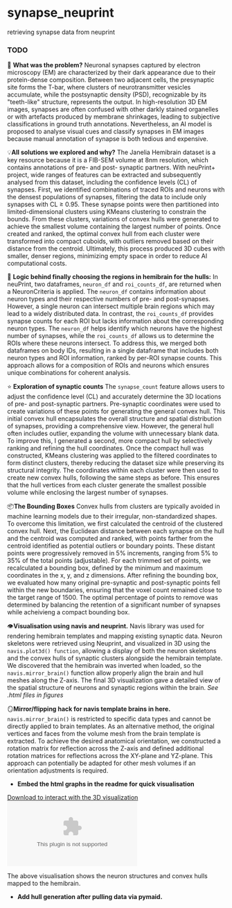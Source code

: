 # synapse_neuprint
retrieving synapse data from neuprint 

### TODO
🚩 **What was the problem?**
Neuronal synapses captured by electron microscopy (EM) are characterized by their dark appearance due to their protein-dense composition. Between two adjacent cells, the presynaptic site forms the T-bar, where clusters of neurotransmitter vesicles accumulate, while the postsynaptic density (PSD), recognizable by its "teeth-like" structure, represents the output. In high-resolution 3D EM images, synapses are often confused with other darkly stained organelles or with artefacts produced by membrane shrinkages, leading to subjective classifications in ground truth annotations. Nevertheless, an AI model is proposed to analyse visual cues and classify synapses in EM images because manual annotation of synapse is both tedious and expensive.

💡**All solutions we explored and why?**
The Janelia Hemibrain dataset is a key resource because it is a FIB-SEM volume at 8nm resolution, which contains annotations of pre- and post- synaptic partners. With neuPrint+ project, wide ranges of features can be extracted and subsequently analysed from this dataset, including the confidence levels (CL) of synapses. First, we identified combinations of traced ROIs and neurons with the densest populations of synapses, filtering the data to include only synapses with CL ≥ 0.95. These synapse points were then partitioned into limited-dimensional clusters using KMeans clustering to constrain the bounds. From these clusters, variations of convex hulls were generated to achieve the smallest volume containing the largest number of points. Once created and ranked, the optimal convex hull from each cluster were transformed into compact cuboids, with outliers removed based on their distance from the centroid. Ultimately, this process produced 3D cubes with smaller, denser regions, minimizing empty space in order to reduce AI computational costs.

🧠 **Logic behind finally choosing the regions in hemibrain for the hulls:**
In neuPrint, two dataframes, `neuron_df` and `roi_counts_df`, are returned when a NeuronCriteria is applied. The `neuron_df` contains information about neuron types and their respective numbers of pre- and post-synapses. However, a single neuron can intersect multiple brain regions which may lead to a widely distributed data. In contrast, the `roi_counts_df` provides synapse counts for each ROI but lacks information about the corresponding neuron types. The `neuron_df` helps identify which neurons have the highest number of synapses, while the `roi_counts_df` allows us to determine the ROIs where these neurons intersect. To address this, we merged both dataframes on body IDs, resulting in a single dataframe that includes both neuron types and ROI information, ranked by per-ROI synapse counts. This approach allows for a composition of ROIs and neurons which ensures unique combinations for coherent analysis.

⭐ **Exploration of synaptic counts**
The `synapse_count` feature allows users to adjust the confidence level (CL) and accurately determine the 3D locations of pre- and post-synaptic partners. Pre-synaptic coordinates were used to create variations of these points for generating the general convex hull. This initial convex hull encapsulates the overall structure and spatial distribution of synapses, providing a comprehensive view. However, the general hull often includes outlier, expanding the volume with unnecessary blank data. To improve this, I generated a second, more compact hull by selectively ranking and refining the hull coordinates. Once the compact hull was constructed, KMeans clustering was applied to the filtered coordinates to form distinct clusters, thereby reducing the dataset size while preserving its structural integrity. The coordinates within each cluster were then used to create new convex hulls, following the same steps as before. This ensures that the hull vertices from each cluster generate the smallest possible volume while enclosing the largest number of synapses.

📦**The Bounding Boxes** Convex hulls from clusters are typically avoided in machine learning models due to their irregular, non-standardized shapes. To overcome this limitation, we first calculated the centroid of the clustered convex hull. Next, the Euclidean distance between each synapse on the hull and the centroid was computed and ranked, with points farther from the centroid identified as potential outliers or boundary points. These distant points were progressively removed in 5% increments, ranging from 5% to 35% of the total points (adjustable). For each trimmed set of points, we recalculated a bounding box, defined by the minimum and maximum coordinates in the x, y, and z dimensions. After refining the bounding box, we evaluated how many original pre-synaptic and post-synaptic points fell within the new boundaries, ensuring that the voxel count remained close to the target range of 1500. The optimal percentage of points to remove was determined by balancing the retention of a significant number of synapses while acheivieng a compact bounding box. 

👁️**Visualisation using navis and neuprint.** Navis library was used for rendering hemibrain templates and mapping existing synaptic data. Neuron skeletons were retrieved using Neuprint, and visualized in 3D using the `navis.plot3d() function`, allowing a display of both the neuron skeletons and the convex hulls of synaptic clusters alongside the hemibrain template. We discovered that the hemibrain was inverted when loaded, so the `navis.mirror_brain()` function allow properly align the brain and hull meshes along the Z-axis. The final 3D visualization gave a detailed view of the spatial structure of neurons and synaptic regions within the brain. _See .html files in figures_

🪞**Mirror/flipping hack for navis template brains in here.** `navis.mirror_brain()` is restricted to specific data types and cannot be directly applied to brain templates. As an alternative method,  the original vertices and faces from the volume mesh from the brain template is extracted. To achieve the desired anatomical orientation, we constructed a rotation matrix for reflection across the Z-axis and defined additional rotation matrices for reflections across the XY-plane and YZ-plane. This approach can potentially be adapted for other mesh volumes if an orientation adjustments is required.

- **Embed the html graphs in the readme for quick visualisation**

[Download to interact with the 3D visualization](https://github.com/shiyanlee/synapse_neuprint/blob/main/figures/htmls/interactive_brain%26hull_3d.html)
![Brain Hull Visualization](./figures/svgs/brainhull_mesh.svg.zip)

The above visualisation shows the neuron structures and convex hulls mapped to the hemibrain.

- **Add hull generation after pulling data via pymaid.**
